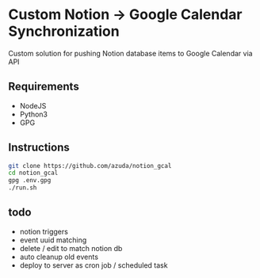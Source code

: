# Custom Notion -> Google Calendar Synchronization

Custom solution for pushing Notion database items to Google Calendar via API

## Requirements

- NodeJS
- Python3
- GPG

## Instructions

```bash
git clone https://github.com/azuda/notion_gcal
cd notion_gcal
gpg .env.gpg
./run.sh
```

## todo

- notion triggers
- event uuid matching
- delete / edit to match notion db
- auto cleanup old events
- deploy to server as cron job / scheduled task
